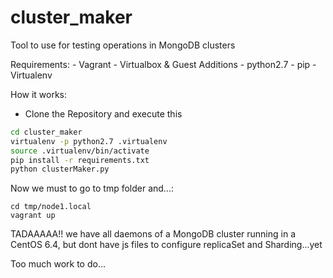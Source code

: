 cluster_maker
=============

Tool to use for testing operations in MongoDB clusters

Requirements:
	- Vagrant
	- Virtualbox & Guest Additions
	- python2.7
	- pip
	- Virtualenv

How it works:
- Clone the Repository and execute this
```sh
cd cluster_maker
virtualenv -p python2.7 .virtualenv
source .virtualenv/bin/activate
pip install -r requirements.txt
python clusterMaker.py
```
Now we must to go to tmp folder and...:
```
cd tmp/node1.local
vagrant up
```
TADAAAAA!! we have all daemons of a MongoDB cluster running in a CentOS 6.4, but dont have js files to configure replicaSet and Sharding...yet

Too much work to do...
